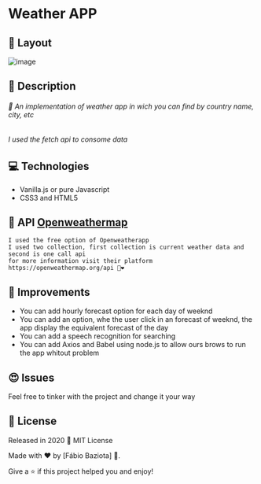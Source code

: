 # Weather APP
 ## :flower_playing_cards: Layout
![image](https://user-images.githubusercontent.com/48324076/91666203-da14c180-eaf2-11ea-92bd-91cf7025eaa9.png)
## :pushpin: Description
###### 🚀 An implementation of weather app in wich you can find by country name, city, etc
###### I used the fetch api to consome data
## :computer: Technologies
- Vanilla.js or pure Javascript
- CSS3 and HTML5
## 📍 API [Openweathermap](https://openweathermap.org/api)
```
I used the free option of Openweatherapp
I used two collection, first collection is current weather data and second is one call api
for more information visit their platform https://openweathermap.org/api 🤡❤
```
## 📎 Improvements 
- You can add hourly forecast option for each day of weeknd
- You can add an option, whe the user click in an forecast of weeknd, the app display the equivalent forecast of the day
- You can add a speech recognition for searching
- You can add Axios and Babel using node.js to allow ours brows to run the app whitout problem

## :heart_eyes: Issues
Feel free to tinker with the project and change it your way

## :closed_book: License

Released in 2020 📕 MIT License 

Made with ❤ by [Fábio Baziota] 🚀.

Give a ⭐️ if this project helped you and enjoy! 
